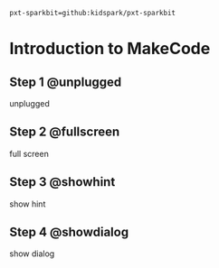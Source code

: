 ```package
pxt-sparkbit=github:kidspark/pxt-sparkbit
```

# Introduction to MakeCode

## Step 1 @unplugged

unplugged

## Step 2 @fullscreen

full screen

## Step 3 @showhint

show hint

## Step 4 @showdialog

show dialog